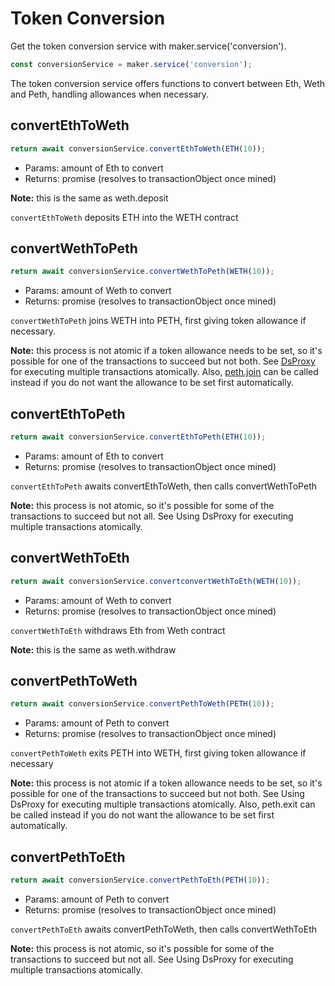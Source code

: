 # Token Conversion

Get the token conversion service with maker.service\('conversion'\).

```javascript
const conversionService = maker.service('conversion');
```

The token conversion service offers functions to convert between Eth, Weth and Peth, handling allowances when necessary.

## convertEthToWeth

```javascript
return await conversionService.convertEthToWeth(ETH(10));
```

* Params: amount of Eth to convert
* Returns: promise \(resolves to transactionObject once mined\)

**Note:** this is the same as weth.deposit

`convertEthToWeth` deposits ETH into the WETH contract

## convertWethToPeth

```javascript
return await conversionService.convertWethToPeth(WETH(10));
```

* Params: amount of Weth to convert
* Returns: promise \(resolves to transactionObject once mined\)

`convertWethToPeth` joins WETH into PETH, first giving token allowance if necessary.

**Note:** this process is not atomic if a token allowance needs to be set, so it's possible for one of the transactions to succeed but not both. See [DsProxy](../advanced-configuration/using-ds-proxy.md) for executing multiple transactions atomically. Also, [peth.join](tokens.md#join-peth-only) can be called instead if you do not want the allowance to be set first automatically.

## convertEthToPeth

```javascript
return await conversionService.convertEthToPeth(ETH(10));
```

* Params: amount of Eth to convert
* Returns: promise \(resolves to transactionObject once mined\)

`convertEthToPeth` awaits convertEthToWeth, then calls convertWethToPeth

**Note:** this process is not atomic, so it's possible for some of the transactions to succeed but not all. See Using DsProxy for executing multiple transactions atomically.

## convertWethToEth

```javascript
return await conversionService.convertconvertWethToEth(WETH(10));
```

* Params: amount of Weth to convert
* Returns: promise \(resolves to transactionObject once mined\)

`convertWethToEth` withdraws Eth from Weth contract

**Note:** this is the same as weth.withdraw

## convertPethToWeth

```javascript
return await conversionService.convertPethToWeth(PETH(10));
```

* Params: amount of Peth to convert
* Returns: promise \(resolves to transactionObject once mined\)

`convertPethToWeth` exits PETH into WETH, first giving token allowance if necessary

**Note:** this process is not atomic if a token allowance needs to be set, so it's possible for one of the transactions to succeed but not both. See Using DsProxy for executing multiple transactions atomically. Also, peth.exit can be called instead if you do not want the allowance to be set first automatically.

## convertPethToEth

```javascript
return await conversionService.convertPethToEth(PETH(10));
```

* Params: amount of Peth to convert
* Returns: promise \(resolves to transactionObject once mined\)

`convertPethToEth` awaits convertPethToWeth, then calls convertWethToEth

**Note:** this process is not atomic, so it's possible for some of the transactions to succeed but not all. See Using DsProxy for executing multiple transactions atomically.

